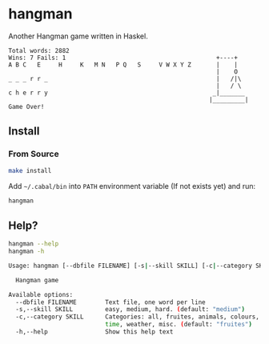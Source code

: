 # hangman

Another Hangman game written in Haskel.

```
Total words: 2882
Wins: 7 Fails: 1                                          +----+   
A B C   E     H     K   M N   P Q   S     V W X Y Z       |    |   
                                                          |    O   
_ _ _ r r _                                               |   /|\  
                                                          |   / \  
c h e r r y                                              _|_______ 
                                                        |_________|
Game Over!
```

## Install 

### From Source

```bash
make install
```

Add `~/.cabal/bin` into `PATH` environment variable (If not exists yet) and 
run:

```bash
hangman
```

## Help?

```bash
hangman --help
hangman -h
```

```bash
Usage: hangman [--dbfile FILENAME] [-s|--skill SKILL] [-c|--category SKILL]

  Hangman game

Available options:
  --dbfile FILENAME        Text file, one word per line
  -s,--skill SKILL         easy, medium, hard. (default: "medium")
  -c,--category SKILL      Categories: all, fruites, animals, colours, places,
                           time, weather, misc. (default: "fruites")
  -h,--help                Show this help text
```
